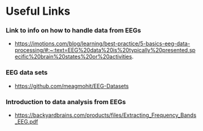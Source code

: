 # Useful Links
### Link to info on how to handle data from EEGs
- https://imotions.com/blog/learning/best-practice/5-basics-eeg-data-processing/#:~:text=EEG%20data%20is%20typically%20presented,specific%20brain%20states%20or%20activities.

### EEG data sets
- https://github.com/meagmohit/EEG-Datasets

### Introduction to data analysis from EEGs
- https://backyardbrains.com/products/files/Extracting_Frequency_Bands_EEG.pdf
